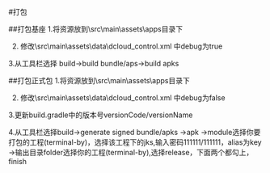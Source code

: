 #打包

##打包基座
1.将资源放到\src\main\assets\apps目录下

2. 修改\src\main\assets\data\dcloud_control.xml 中debug为true

3.从工具栏选择 build->build bundle/aps->build apks

##打包正式包
1.将资源放到\src\main\assets\apps目录下

2. 修改\src\main\assets\data\dcloud_control.xml 中debug为false

3.更新build.gradle中的版本号versionCode/versionName

4.从工具栏选择build->generate signed bundle/apks
									->apk
									->module选择你要打包的工程(terminal-by)，选择该工程下的jks,输入密码111111/111111，alias为key
									->输出目录folder选择你的工程(terminal-by),选择release，下面两个都勾上，finish
